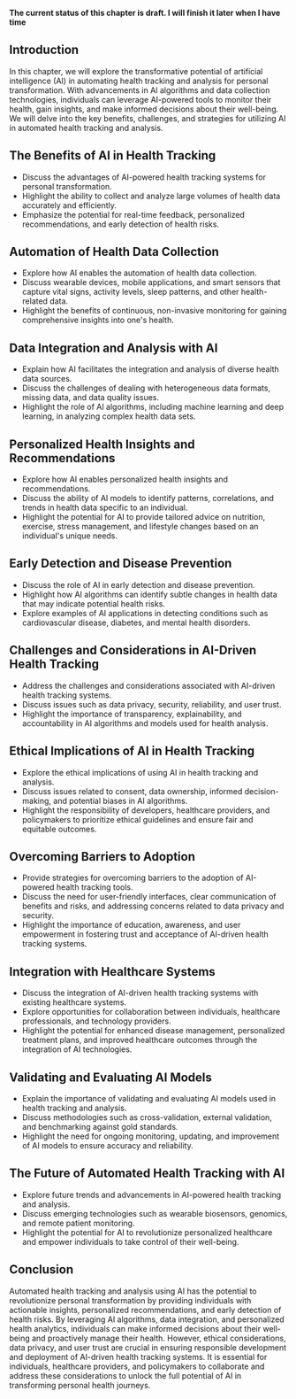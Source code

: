**The current status of this chapter is draft. I will finish it later when I have time**

Introduction
------------

In this chapter, we will explore the transformative potential of artificial intelligence (AI) in automating health tracking and analysis for personal transformation. With advancements in AI algorithms and data collection technologies, individuals can leverage AI-powered tools to monitor their health, gain insights, and make informed decisions about their well-being. We will delve into the key benefits, challenges, and strategies for utilizing AI in automated health tracking and analysis.

The Benefits of AI in Health Tracking
-------------------------------------

* Discuss the advantages of AI-powered health tracking systems for personal transformation.
* Highlight the ability to collect and analyze large volumes of health data accurately and efficiently.
* Emphasize the potential for real-time feedback, personalized recommendations, and early detection of health risks.

Automation of Health Data Collection
------------------------------------

* Explore how AI enables the automation of health data collection.
* Discuss wearable devices, mobile applications, and smart sensors that capture vital signs, activity levels, sleep patterns, and other health-related data.
* Highlight the benefits of continuous, non-invasive monitoring for gaining comprehensive insights into one's health.

Data Integration and Analysis with AI
-------------------------------------

* Explain how AI facilitates the integration and analysis of diverse health data sources.
* Discuss the challenges of dealing with heterogeneous data formats, missing data, and data quality issues.
* Highlight the role of AI algorithms, including machine learning and deep learning, in analyzing complex health data sets.

Personalized Health Insights and Recommendations
------------------------------------------------

* Explore how AI enables personalized health insights and recommendations.
* Discuss the ability of AI models to identify patterns, correlations, and trends in health data specific to an individual.
* Highlight the potential for AI to provide tailored advice on nutrition, exercise, stress management, and lifestyle changes based on an individual's unique needs.

Early Detection and Disease Prevention
--------------------------------------

* Discuss the role of AI in early detection and disease prevention.
* Highlight how AI algorithms can identify subtle changes in health data that may indicate potential health risks.
* Explore examples of AI applications in detecting conditions such as cardiovascular disease, diabetes, and mental health disorders.

Challenges and Considerations in AI-Driven Health Tracking
----------------------------------------------------------

* Address the challenges and considerations associated with AI-driven health tracking systems.
* Discuss issues such as data privacy, security, reliability, and user trust.
* Highlight the importance of transparency, explainability, and accountability in AI algorithms and models used for health analysis.

Ethical Implications of AI in Health Tracking
---------------------------------------------

* Explore the ethical implications of using AI in health tracking and analysis.
* Discuss issues related to consent, data ownership, informed decision-making, and potential biases in AI algorithms.
* Highlight the responsibility of developers, healthcare providers, and policymakers to prioritize ethical guidelines and ensure fair and equitable outcomes.

Overcoming Barriers to Adoption
-------------------------------

* Provide strategies for overcoming barriers to the adoption of AI-powered health tracking tools.
* Discuss the need for user-friendly interfaces, clear communication of benefits and risks, and addressing concerns related to data privacy and security.
* Highlight the importance of education, awareness, and user empowerment in fostering trust and acceptance of AI-driven health tracking systems.

Integration with Healthcare Systems
-----------------------------------

* Discuss the integration of AI-driven health tracking systems with existing healthcare systems.
* Explore opportunities for collaboration between individuals, healthcare professionals, and technology providers.
* Highlight the potential for enhanced disease management, personalized treatment plans, and improved healthcare outcomes through the integration of AI technologies.

Validating and Evaluating AI Models
-----------------------------------

* Explain the importance of validating and evaluating AI models used in health tracking and analysis.
* Discuss methodologies such as cross-validation, external validation, and benchmarking against gold standards.
* Highlight the need for ongoing monitoring, updating, and improvement of AI models to ensure accuracy and reliability.

The Future of Automated Health Tracking with AI
-----------------------------------------------

* Explore future trends and advancements in AI-powered health tracking and analysis.
* Discuss emerging technologies such as wearable biosensors, genomics, and remote patient monitoring.
* Highlight the potential for AI to revolutionize personalized healthcare and empower individuals to take control of their well-being.

Conclusion
----------

Automated health tracking and analysis using AI has the potential to revolutionize personal transformation by providing individuals with actionable insights, personalized recommendations, and early detection of health risks. By leveraging AI algorithms, data integration, and personalized health analytics, individuals can make informed decisions about their well-being and proactively manage their health. However, ethical considerations, data privacy, and user trust are crucial in ensuring responsible development and deployment of AI-driven health tracking systems. It is essential for individuals, healthcare providers, and policymakers to collaborate and address these considerations to unlock the full potential of AI in transforming personal health journeys.
